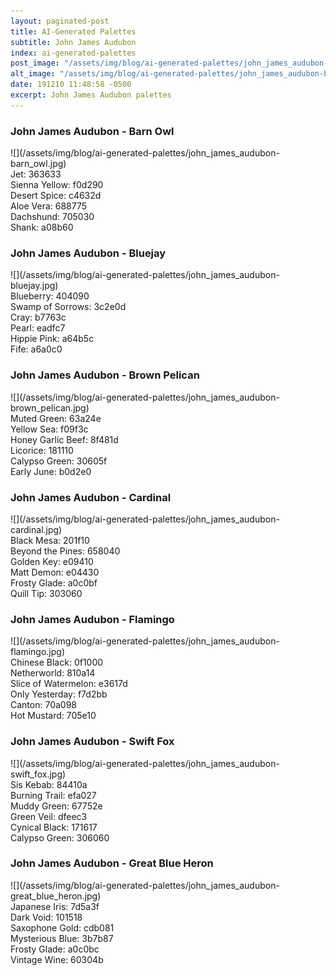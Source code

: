```yaml
---
layout: paginated-post
title: AI-Generated Palettes
subtitle: John James Audubon
index: ai-generated-palettes
post_image: "/assets/img/blog/ai-generated-palettes/john_james_audubon-barn_owl.jpg"
alt_image: "/assets/img/blog/ai-generated-palettes/john_james_audubon-bluejay.jpg"
date: 191210 11:48:58 -0500
excerpt: John James Audubon palettes
---
```



### John James Audubon - Barn Owl
<div class="palette-image" markdown="span">![](/assets/img/blog/ai-generated-palettes/john_james_audubon-barn_owl.jpg)</div>
<div class="palette-colors">Jet: 363633<br>Sienna Yellow: f0d290<br>Desert Spice: c4632d<br>Aloe Vera: 688775<br>Dachshund: 705030<br>Shank: a08b60</div>


### John James Audubon - Bluejay
<div class="palette-image" markdown="span">![](/assets/img/blog/ai-generated-palettes/john_james_audubon-bluejay.jpg)</div>
<div class="palette-colors">Blueberry: 404090<br>Swamp of Sorrows: 3c2e0d<br>Cray: b7763c<br>Pearl: eadfc7<br>Hippie Pink: a64b5c<br>Fife: a6a0c0</div>


### John James Audubon - Brown Pelican
<div class="palette-image" markdown="span">![](/assets/img/blog/ai-generated-palettes/john_james_audubon-brown_pelican.jpg)</div>
<div class="palette-colors">Muted Green: 63a24e<br>Yellow Sea: f09f3c<br>Honey Garlic Beef: 8f481d<br>Licorice: 181110<br>Calypso Green: 30605f<br>Early June: b0d2e0</div>


### John James Audubon - Cardinal
<div class="palette-image" markdown="span">![](/assets/img/blog/ai-generated-palettes/john_james_audubon-cardinal.jpg)</div>
<div class="palette-colors">Black Mesa: 201f10<br>Beyond the Pines: 658040<br>Golden Key: e09410<br>Matt Demon: e04430<br>Frosty Glade: a0c0bf<br>Quill Tip: 303060</div>


### John James Audubon - Flamingo
<div class="palette-image" markdown="span">![](/assets/img/blog/ai-generated-palettes/john_james_audubon-flamingo.jpg)</div>
<div class="palette-colors">Chinese Black: 0f1000<br>Netherworld: 810a14<br>Slice of Watermelon: e3617d<br>Only Yesterday: f7d2bb<br>Canton: 70a098<br>Hot Mustard: 705e10</div>


### John James Audubon - Swift Fox
<div class="palette-image" markdown="span">![](/assets/img/blog/ai-generated-palettes/john_james_audubon-swift_fox.jpg)</div>
<div class="palette-colors">Sis Kebab: 84410a<br>Burning Trail: efa027<br>Muddy Green: 67752e<br>Green Veil: dfeec3<br>Cynical Black: 171617<br>Calypso Green: 306060</div>


### John James Audubon - Great Blue Heron
<div class="palette-image" markdown="span">![](/assets/img/blog/ai-generated-palettes/john_james_audubon-great_blue_heron.jpg)</div>
<div class="palette-colors">Japanese Iris: 7d5a3f<br>Dark Void: 101518<br>Saxophone Gold: cdb081<br>Mysterious Blue: 3b7b87<br>Frosty Glade: a0c0bc<br>Vintage Wine: 60304b</div>

